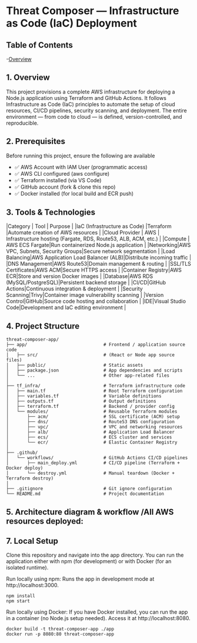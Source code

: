 # Threat Composer — Infrastructure as Code (IaC) Deployment

## Table of Contents

-[Overview](#overview)

## 1. Overview
This project provisions a complete AWS infrastructure for deploying a Node.js application using Terraform and GitHub Actions.
It follows Infrastructure as Code (IaC) principles to automate the setup of cloud resources, CI/CD pipelines, security scanning, and deployment.
 The entire environment — from code to cloud — is defined, version-controlled, and reproducible.
	
## 2. Prerequisites
Before running this project, ensure the following are available
- ✅ AWS Account with IAM User (programmatic access)
- ✅ AWS CLI configured (aws configure)
- ✅ Terraform installed (via VS Code)
- ✅ GitHub account (fork & clone this repo)
- ✅ Docker installed (for local build and ECR push)

## 3. Tools & Technologies

|Category | Tool | Purpose | 
|IaC (Infrastructure as Code) |Terraform |Automate creation of AWS resources |
|Cloud Provider | AWS | Infrastructure hosting (Fargate, RDS, Route53, ALB, ACM, etc.) |
|Compute | AWS ECS Fargate|Run containerized Node.js application |
|Networking|AWS VPC, Subnets, Security Groups|Secure network segmentation |
|Load Balancing|AWS Application Load Balancer (ALB)|Distribute incoming traffic |
|DNS Management|AWS Route53|Domain management & routing |
|SSL/TLS Certificates|AWS ACM|Secure HTTPS access |
|Container Registry|AWS ECR|Store and version Docker images |
|Database|AWS RDS (MySQL/PostgreSQL)|Persistent backend storage |
|CI/CD|GitHub Actions|Continuous integration & deployment |
|Security Scanning|Trivy|Container image vulnerability scanning |
|Version Control|GitHub|Source code hosting and collaboration |
|IDE|Visual Studio Code|Development and IaC editing environment |

## 4. Project Structure

```
threat-composer-app/
├── app/                             # Frontend / application source code
│   ├── src/                         # (React or Node app source files)
│   ├── public/                      # Static assets
│   ├── package.json                 # App dependencies and scripts
│   └── ...                          # Other app-related files
│
├── tf_infra/                        # Terraform infrastructure code
│   ├── main.tf                      # Root Terraform configuration
│   ├── variables.tf                 # Variable definitions
│   ├── outputs.tf                   # Output definitions
│   ├── terraform.tf                 # Backend / provider config
│   └── modules/                     # Reusable Terraform modules
│       ├── acm/                     # SSL certificate (ACM) setup
│       ├── dns/                     # Route53 DNS configuration
│       ├── vpc/                     # VPC and networking resources
│       ├── alb/                     # Application Load Balancer
│       ├── ecs/                     # ECS cluster and services
│       └── ecr/                     # Elastic Container Registry
│
├── .github/
│   └── workflows/                   # GitHub Actions CI/CD pipelines
│       ├── main_deploy.yml          # CI/CD pipeline (Terraform + Docker deploy)
│       └── destroy.yml              # Manual teardown (Docker + Terraform destroy)
│
├── .gitignore                       # Git ignore configuration
└── README.md                        # Project documentation
```

## 5. Architecture diagram & workflow /All AWS resources deployed:

## 7. Local Setup

Clone this repository and navigate into the app directory.
You can run the application either with npm (for development) or with Docker (for an isolated runtime).

Run locally using npm: Runs the app in development mode at http://localhost:3000.
```
npm install
npm start
```
Run locally using Docker: If you have Docker installed, you can run the app in a container (no Node.js setup needed). Access it at http://localhost:8080.
```
docker build -t threat-composer-app ./app
docker run -p 8080:80 threat-composer-app
```
